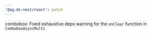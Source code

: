 ```yaml
---
'@ag.ds-next/react': patch
---
```


combobox: Fixed exhaustive deps warning for the `onClear` function in `ComboboxAsyncMulti`
